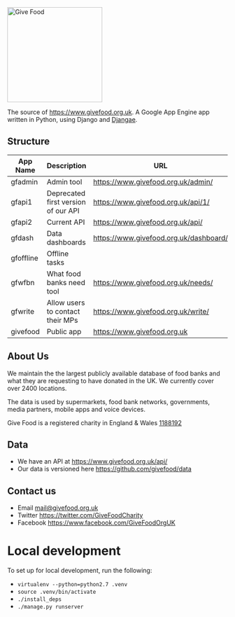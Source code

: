 <img width="217" alt="Give Food" src="https://user-images.githubusercontent.com/763913/120896619-51472b00-c61a-11eb-950d-fd3a0411c928.png">

The source of https://www.givefood.org.uk. A Google App Engine app written in Python, using Django and [Djangae](https://github.com/potatolondon/djangae).

## Structure 
| App Name  | Description                         | URL                                    |
|-----------|-------------------------------------|----------------------------------------|
| gfadmin   | Admin tool                          | https://www.givefood.org.uk/admin/     |
| gfapi1    | Deprecated first version of our API | https://www.givefood.org.uk/api/1/     |
| gfapi2    | Current API                         | https://www.givefood.org.uk/api/       |
| gfdash    | Data dashboards                     | https://www.givefood.org.uk/dashboard/ |
| gfoffline | Offline tasks                       |                                        |
| gfwfbn    | What food banks need tool           | https://www.givefood.org.uk/needs/     |
| gfwrite   | Allow users to contact their MPs    | https://www.givefood.org.uk/write/     |
| givefood  | Public app                          | https://www.givefood.org.uk            |

## About Us

We maintain the the largest publicly available database of food banks and what they are requesting to have donated in the UK. We currently cover over 2400 locations.

The data is used by supermarkets, food bank networks, governments, media partners, mobile apps and voice devices.

Give Food is a registered charity in England & Wales [1188192](https://register-of-charities.charitycommission.gov.uk/charity-details/?regid=1188192&subid=0)

## Data

* We have an API at https://www.givefood.org.uk/api/
* Our data is versioned here https://github.com/givefood/data

## Contact us

* Email mail@givefood.org.uk
* Twitter https://twitter.com/GiveFoodCharity
* Facebook https://www.facebook.com/GiveFoodOrgUK

# Local development

To set up for local development, run the following:

 - `virtualenv --python=python2.7 .venv`
 - `source .venv/bin/activate`
 - `./install_deps`
 - `./manage.py runserver`
